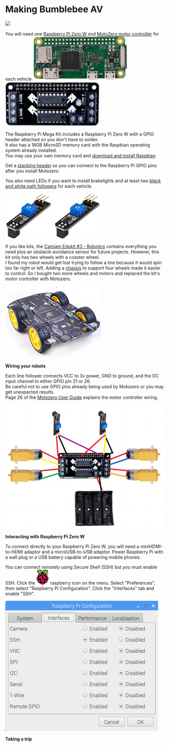 # Making Bumblebee AV

<img src="images/semiYellow.png" width=200>

You will need one <a href="https://thepihut.com/collections/raspberry-pi/products/raspberry-pi-zero-w">Raspberry Pi Zero W</a> and
<a href="https://thepihut.com/products/motozero">MotoZero motor controller</a> for each vehicle
<img src="images/raspberryPiZero.png" width=300>
<img src="images/motozero2.png" width=300>

The Raspberry Pi Mega Kit includes a Raspberry Pi Zero W with a GPIO header attached so you don't have to solder.  
It also has a 16GB MicroSD memory card with the Raspbian operating system already installed.  
You may use your own memory card and <a href="https://www.raspberrypi.org/downloads/raspbian/">download and install Raspbian</a>

Get a <a href="https://www.adafruit.com/product/4079?gclid=EAIaIQobChMIn9_Huv_55gIV0RZ9Ch3ndg71EAQYBiABEgLLwvD_BwE">stacking header</a> 
so you can connect to the Raspberry Pi GPIO pins after you install Motozero.

You also need LEDs if you want to install brakelights and at least two <a href="https://www.amazon.com/RobotDyn-tracking-Arduino-projects-Digital/dp/B077SQ1NN4/ref=asc_df_B077SQ1NN4/?tag=&linkCode=df0&hvadid=380200604373&hvpos=1o4&hvnetw=g&hvrand=6984096978951811916&hvpone=&hvptwo=&hvqmt=&hvdev=c&hvdvcmdl=&hvlocint=&hvlocphy=9031390&hvtargid=pla-814806945521&ref=&adgrpid=82910274452&th=1">black and white path followers</a> for each vehicle. 

<img src="images/linefollower2.png" width=150>
<img src="images/linefollower2.png" width=150>

If you like kits, the <a href="https://thepihut.com/products/camjam-edukit-3-robotics">Camjam Edukit #3 - Robotics</a>
contains everything you need plus an obstacle avoidance sensor for future projects.
However, this kit only has two wheels with a coaster wheel.  
I found my robot would get lost trying to follow a line because it would spin too far right or left.
Adding a <a href="https://www.amazon.com/Robot-Chassis-Motor-Arduino-Raspberry/dp/B07F759T89/ref=asc_df_B07F759T89/?tag=hyprod-20&linkCode=df0&hvadid=312123579962&hvpos=1o13&hvnetw=g&hvrand=8626614890372170226&hvpone=&hvptwo=&hvqmt=&hvdev=c&hvdvcmdl=&hvlocint=&hvlocphy=9031390&hvtargid=pla-572041604638&psc=1&tag=&ref=&adgrpid=65834404201&hvpone=&hvptwo=&hvadid=312123579962&hvpos=1o13&hvnetw=g&hvrand=8626614890372170226&hvqmt=&hvdev=c&hvdvcmdl=&hvlocint=&hvlocphy=9031390&hvtargid=pla-572041604638">chassis</a>
to support four wheels made it easier to control.  So I bought two more wheels and motors and replaced the kit's motor controller with Motozero.

<img src="images/robotChassis2.png">

<b>Wiring your robots</b>

Each line follower connects VCC to 3v power, GND to ground, and the DC input channel to either GPIO pin 21 or 26.  
Be careful not to use GPIO pins already being used by Motozero or you may get unexpected results.  
Page 26 of the <a href="MotoZero_User_Guide_1.2.pdf">Motozero User Guide</a> explains the motor controller wiring.

<img src="images/wiringPlatooners.png" width=700>

<b>Interacting with Raspberry Pi Zero W</b>

To connect directly to your Raspberry Pi Zero W, you will need a miniHDMI-to-HDMI adaptor and a microUSB-to-USB adaptor.  Power Raspberry Pi with a wall plug or a USB battery capable of powering mobile phones.

You can connect remotely using Secure Shell (SSH) but you must enable SSH.  Click the <img src="images/raspberry.png" width=40> raspberry icon on the menu.  Select "Preferences", then select "Raspberry Pi Configuration".  Click the "Interfaces" tab and enable "SSH".  

<img src="images/SSH.png">

<b>Taking a trip</b>
